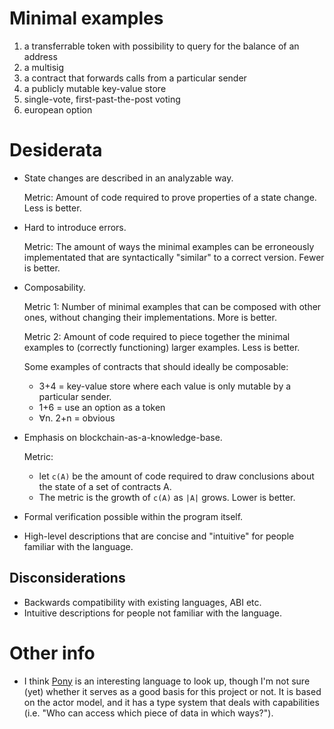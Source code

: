 # Minimal examples

1. a transferrable token with possibility to query for the balance of an address
1. a multisig
1. a contract that forwards calls from a particular sender
1. a publicly mutable key-value store
1. single-vote, first-past-the-post voting
1. european option


# Desiderata

* State changes are described in an analyzable way.

  Metric: Amount of code required to prove properties of a state change. Less is better.

* Hard to introduce errors.

  Metric: The amount of ways the minimal examples can be erroneously implementated that are syntactically "similar" to a correct version. Fewer is better.

* Composability.

  Metric 1: Number of minimal examples that can be composed with other ones, without changing their implementations. More is better.

  Metric 2: Amount of code required to piece together the minimal examples to (correctly functioning) larger examples. Less is better.

  Some examples of contracts that should ideally be composable:
  * 3+4 = key-value store where each value is only mutable by a particular sender.
  * 1+6 = use an option as a token
  * ∀n. 2+n = obvious

* Emphasis on blockchain-as-a-knowledge-base.

  Metric:
    * let `c(A)` be the amount of code required to draw conclusions about the state of a set of contracts A.
    * The metric is the growth of `c(A)` as `|A|` grows. Lower is better.

* Formal verification possible within the program itself.

* High-level descriptions that are concise and "intuitive" for people familiar with the language.


## Disconsiderations

* Backwards compatibility with existing languages, ABI etc.
* Intuitive descriptions for people not familiar with the language. 

# Other info

* I think [Pony](https://www.ponylang.org/) is an interesting language to look up, though I'm not sure (yet) whether it serves as a good basis for this project or not. It is based on the actor model, and it has a type system that deals with capabilities (i.e. "Who can access which piece of data in which ways?").